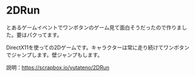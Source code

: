# 2DRun

とあるゲームイベントでワンボタンのゲーム見て面白そうだったので作りました。要はパクってます。

DirectX11を使っての2Dゲームです。キャラクターは常に走り続けてワンボタンでジャンプします。壁ジャンプもします。


説明：https://scrapbox.io/yutateno/2DRun
